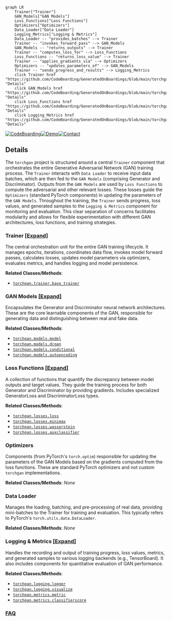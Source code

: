 ```mermaid
graph LR
    Trainer["Trainer"]
    GAN_Models["GAN Models"]
    Loss_Functions["Loss Functions"]
    Optimizers["Optimizers"]
    Data_Loader["Data Loader"]
    Logging_Metrics["Logging & Metrics"]
    Data_Loader -- "provides_batches" --> Trainer
    Trainer -- "invokes_forward_pass" --> GAN_Models
    GAN_Models -- "returns_outputs" --> Trainer
    Trainer -- "computes_loss_for" --> Loss_Functions
    Loss_Functions -- "returns_loss_value" --> Trainer
    Trainer -- "applies_gradients_via" --> Optimizers
    Optimizers -- "updates_parameters_of" --> GAN_Models
    Trainer -- "sends_progress_and_results" --> Logging_Metrics
    click Trainer href "https://github.com/CodeBoarding/GeneratedOnBoardings/blob/main/torchgan/Trainer.md" "Details"
    click GAN_Models href "https://github.com/CodeBoarding/GeneratedOnBoardings/blob/main/torchgan/GAN_Models.md" "Details"
    click Loss_Functions href "https://github.com/CodeBoarding/GeneratedOnBoardings/blob/main/torchgan/Loss_Functions.md" "Details"
    click Logging_Metrics href "https://github.com/CodeBoarding/GeneratedOnBoardings/blob/main/torchgan/Logging_Metrics.md" "Details"
```

[![CodeBoarding](https://img.shields.io/badge/Generated%20by-CodeBoarding-9cf?style=flat-square)](https://github.com/CodeBoarding/GeneratedOnBoardings)[![Demo](https://img.shields.io/badge/Try%20our-Demo-blue?style=flat-square)](https://www.codeboarding.org/demo)[![Contact](https://img.shields.io/badge/Contact%20us%20-%20contact@codeboarding.org-lightgrey?style=flat-square)](mailto:contact@codeboarding.org)

## Details

The `torchgan` project is structured around a central `Trainer` component that orchestrates the entire Generative Adversarial Network (GAN) training process. The `Trainer` interacts with `Data Loader` to receive input data batches, which are then fed to the `GAN Models` (comprising Generator and Discriminator). Outputs from the `GAN Models` are used by `Loss Functions` to compute the adversarial and other relevant losses. These losses guide the `Optimizers` (standard PyTorch components) in updating the parameters of the `GAN Models`. Throughout the training, the `Trainer` sends progress, loss values, and generated samples to the `Logging & Metrics` component for monitoring and evaluation. This clear separation of concerns facilitates modularity and allows for flexible experimentation with different GAN architectures, loss functions, and training strategies.

### Trainer [[Expand]](./Trainer.md)
The central orchestration unit for the entire GAN training lifecycle. It manages epochs, iterations, coordinates data flow, invokes model forward passes, calculates losses, updates model parameters via optimizers, evaluates metrics, and handles logging and model persistence.


**Related Classes/Methods**:

- <a href="https://github.com/torchgan/torchgan/blob/master/torchgan/trainer/base_trainer.py" target="_blank" rel="noopener noreferrer">`torchgan.trainer.base_trainer`</a>


### GAN Models [[Expand]](./GAN_Models.md)
Encapsulates the Generator and Discriminator neural network architectures. These are the core learnable components of the GAN, responsible for generating data and distinguishing between real and fake data.


**Related Classes/Methods**:

- <a href="https://github.com/torchgan/torchgan/blob/master/torchgan/models/model.py" target="_blank" rel="noopener noreferrer">`torchgan.models.model`</a>
- <a href="https://github.com/torchgan/torchgan/blob/master/torchgan/models/dcgan.py" target="_blank" rel="noopener noreferrer">`torchgan.models.dcgan`</a>
- <a href="https://github.com/torchgan/torchgan/blob/master/torchgan/models/conditional.py" target="_blank" rel="noopener noreferrer">`torchgan.models.conditional`</a>
- <a href="https://github.com/torchgan/torchgan/blob/master/torchgan/models/autoencoding.py" target="_blank" rel="noopener noreferrer">`torchgan.models.autoencoding`</a>


### Loss Functions [[Expand]](./Loss_Functions.md)
A collection of functions that quantify the discrepancy between model outputs and target values. They guide the training process for both Generator and Discriminator by providing gradients. Includes specialized GeneratorLoss and DiscriminatorLoss types.


**Related Classes/Methods**:

- <a href="https://github.com/torchgan/torchgan/blob/master/torchgan/losses/loss.py" target="_blank" rel="noopener noreferrer">`torchgan.losses.loss`</a>
- <a href="https://github.com/torchgan/torchgan/blob/master/torchgan/losses/minimax.py" target="_blank" rel="noopener noreferrer">`torchgan.losses.minimax`</a>
- <a href="https://github.com/torchgan/torchgan/blob/master/torchgan/losses/wasserstein.py" target="_blank" rel="noopener noreferrer">`torchgan.losses.wasserstein`</a>
- <a href="https://github.com/torchgan/torchgan/blob/master/torchgan/losses/auxclassifier.py" target="_blank" rel="noopener noreferrer">`torchgan.losses.auxclassifier`</a>


### Optimizers
Components (from PyTorch's `torch.optim`) responsible for updating the parameters of the GAN Models based on the gradients computed from the loss functions. These are standard PyTorch optimizers and not custom `torchgan` implementations.


**Related Classes/Methods**: _None_

### Data Loader
Manages the loading, batching, and pre-processing of real data, providing mini-batches to the Trainer for training and evaluation. This typically refers to PyTorch's `torch.utils.data.DataLoader`.


**Related Classes/Methods**: _None_

### Logging & Metrics [[Expand]](./Logging_Metrics.md)
Handles the recording and output of training progress, loss values, metrics, and generated samples to various logging backends (e.g., TensorBoard). It also includes components for quantitative evaluation of GAN performance.


**Related Classes/Methods**:

- <a href="https://github.com/torchgan/torchgan/blob/master/torchgan/logging/logger.py" target="_blank" rel="noopener noreferrer">`torchgan.logging.logger`</a>
- <a href="https://github.com/torchgan/torchgan/blob/master/torchgan/logging/visualize.py" target="_blank" rel="noopener noreferrer">`torchgan.logging.visualize`</a>
- <a href="https://github.com/torchgan/torchgan/blob/master/torchgan/metrics/metric.py" target="_blank" rel="noopener noreferrer">`torchgan.metrics.metric`</a>
- <a href="https://github.com/torchgan/torchgan/blob/master/torchgan/metrics/classifierscore.py" target="_blank" rel="noopener noreferrer">`torchgan.metrics.classifierscore`</a>




### [FAQ](https://github.com/CodeBoarding/GeneratedOnBoardings/tree/main?tab=readme-ov-file#faq)